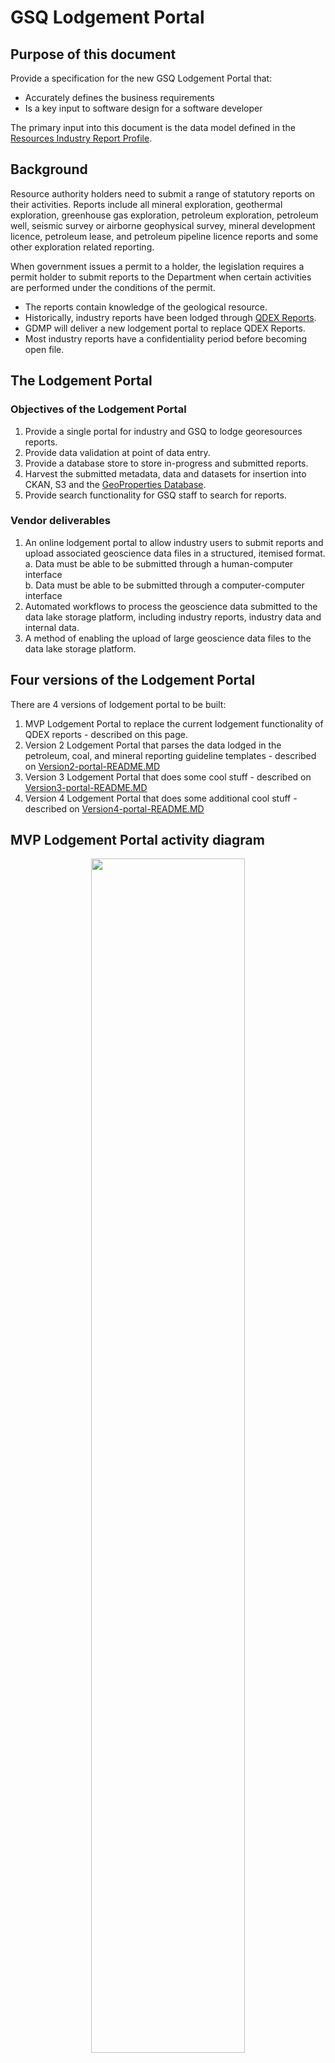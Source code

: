 # GSQ Lodgement Portal

## Purpose of this document
Provide a specification for the new GSQ Lodgement Portal that:  
* Accurately defines the business requirements
* Is a key input to software design for a software developer  

The primary input into this document is the data model defined in the [Resources Industry Report Profile](https://github.com/geological-survey-of-queensland/industry-report-profile).

## Background
Resource authority holders need to submit a range of statutory reports on their activities. Reports include all mineral exploration, geothermal exploration, greenhouse gas exploration, petroleum exploration, petroleum well, seismic survey or airborne geophysical survey, mineral development licence, petroleum lease, and petroleum pipeline licence reports and some other exploration related reporting.

When government issues a permit to a holder, the legislation requires a permit holder to submit reports to the Department when certain activities are performed under the conditions of the permit.  
* The reports contain knowledge of the geological resource.  
* Historically, industry reports have been lodged through [QDEX Reports](https://qdexguest.dnrm.qld.gov.au/portal/site/qdex/search).  
* GDMP will deliver a new lodgement portal to replace QDEX Reports.  
* Most industry reports have a confidentiality period before becoming open file.  

## The Lodgement Portal

### Objectives of the Lodgement Portal
1. Provide a single portal for industry and GSQ to lodge georesources reports.
2. Provide data validation at point of data entry.
3. Provide a database store to store in-progress and submitted reports.
4. Harvest the submitted metadata, data and datasets for insertion into CKAN, S3 and the [GeoProperties Database](https://github.com/geological-survey-of-queensland/ssor-database).
5. Provide search functionality for GSQ staff to search for reports.

### Vendor deliverables
1.	An online lodgement portal to allow industry users to submit reports and upload associated geoscience data files in a structured, itemised format.  
    a.	Data must be able to be submitted through a human-computer interface  
    b.	Data must be able to be submitted through a computer-computer interface  
2.	Automated workflows to process the geoscience data submitted to the data lake storage platform, including industry reports, industry data and internal data.
3.	A method of enabling the upload of large geoscience data files to the data lake storage platform.

## Four versions of the Lodgement Portal
There are 4 versions of lodgement portal to be built:
1. MVP Lodgement Portal to replace the current lodgement functionality of QDEX reports - described on this page.
2. Version 2 Lodgement Portal that parses the data lodged in the petroleum, coal, and mineral reporting guideline templates - described on [Version2-portal-README.MD](/Version2-portal-README.MD)
3. Version 3 Lodgement Portal that does some cool stuff - described on [Version3-portal-README.MD](/Version3-portal-README.MD)
4. Version 4 Lodgement Portal that does some additional cool stuff - described on [Version4-portal-README.MD](/Version4-portal-README.MD)

## MVP Lodgement Portal activity diagram
<p align="center">
<img src="https://github.com/geological-survey-of-queensland/gsq-lodgement-portal/blob/master/images/MVP-report-lodgement-activity-diagram.png" width="70%"><br>
Figure 1: MVP Lodgement Portal activity diagram</p>

## MVP Lodgement Portal conceptual data model
<p align="center">
<img src="https://github.com/geological-survey-of-queensland/gsq-lodgement-portal/blob/master/images/lodgement-portal-conceptual-design.png" width="90%"><br>
Figure 1: Lodgement Portal conceptual data model</p>

## MVP Lodgement Portal data elements
|Element|Field name|Remarks|Source|
|---|---|---|---|
|report_id|Report ID|A unique, persistent identifer|System|
|report_alias|Report alias|An alternative identifier for the report. Digital Object Identifier will be recorded here.|System|
|report_title|Report title|A textual name|User|
|report_description|Report description|A textual description of the report|User|
|report_type|Report type|Lookup to controlled list of report types|Vocab|
|report_status|Report status|Lookup to controlled list of status|Vocab|
|report_permit|Permit|The permit number(s) covered by the report|Lookup|
|report_is_of_feature|Geoadmin feature|The features targeted in the report|Lookup|
|report_is_of_site|Site|The sites targeted in the report|Lookup|
|report_is_of_suvey|Generated by|The survey or other activity that generated the report|User|
|report_data_category|Earth science data category|The data categories featured in the report|Vocab|
|report_commodity|Commodity|The target or actual commodities featured in the report|Vocab|
|report_owner|Report owner|Party that owns the resource<br>A lookup to controlled list of organisations|Lookup|
|report_author|Authhor|Party who authored the resource|Lookup|
|report_submitter|Submitter|The logged-in user who lodged the report|System|
|report_start_time|Report period start date|The temporal coverage of the report|User|
|report_end_time|Report period end date|The temporal coverage of the report|User|
|report_lodge_time|Created|Date and time the report was lodged (date of receipt)|System|
|report_open_file_date|Issued|Date of formal issuance (open file publication)|System|
|report_access_rights|Data access rights|Controls user and system access to the resource|System|
|report_keywords|Keywords|Terms that describe the content of the report|Lookup|
|report_geometry|Geometry|Spatial coverage of the report. If no spatial data is submitted with the report and the report is for a permit(s), the spatial coverage is created based on the permit extents boundary.|WKT|
|report_details|Report details|Report-specific additional information|User|
|report_dataset|Dataset link|Links to related datasets including raw data|Hyperlink|

### Report_alias data elements (sub-table)
|Element|Field name|Remarks|Source|
|---|---|---|---|
|report_alias|Report alias|An alternative identifier for the report|User|
|report_alias_source|Alias source|The source of the alternative identifier, e.g. Digital Object Identifier|User|
|report_alias_detail|Alias detail|Details of the alias in textual form|User|

### Report_status data elements (sub-table)
|Element|Field name|Remarks|Source|
|---|---|---|---|
|report_status|Report status|Lookup to controlled list of status. In the MVP, this will default to "Submitted".|Lookup|
|status_start_date|(hidden)|The date the status was set|System|
|status_end_date|(hidden)|The date the previous status ended|System|

### Geometry data elements (sub-table)
The spatial coverage of the report. If no spatial data is submitted with the report and the report is for a permit(s), the spatial coverage is created based on the permit extents boundary. The geometry is stored in the PostGIS component of the database.

|Element|Field name|Remarks|Source|
|---|---|---|---|
|geometry_id|Geometry ID|The identifier of the geometry to allow retrieval of the geometrty.|WKT|
|geometry_format|Geometry format|The format of the geometry: a point, a line, a polygon, etc.|WKT|

### Report_details data elements (sub-table)
Enables the collection of various data, held as key:value pairs, i.e. report_detail_type:report_detail_value. e.g. tectonic:Kalkadoon

|Element|Field name|Remarks|Source|
|---|---|---|---|
|report_detail_type|Report detail type|Report-specific additional information type|Vocab|
|report_detail_value|Report detail value|Report-specific additional information in textual or numeric form|User|

### Dataset_resource data elements (sub-table)
The datasets submitted with the report, e.g. PDF files, wireline logs, CSV files, are stored as objects in S3. Each resource is described with DCAT2-compliant metadata. This table lists all of the dataset resources linked to a report.

|Element|Field name|Remarks|Source|
|---|---|---|---|
|dct:identifier|PID|Persistent identifier for the resource|System|
|dct:title|Title|A name given to the item|User|
|dct:description|Description|A free-text account of the item.|User|
|dct:type|Resource type|The nature of the resource, e.g. LAS file|Vocab|
|dct:format|Format|The file format, physical medium, or dimensions of the resource.|User|
|dct:byteSize|Byte size|The size of the resource in bytes|System|
|dct:dateSubmitted|Date submitted|Date of submission of the resource|System|

## Lodgement Portal vocabularies
The vocabularies used in this profile are:
1. [Georesources Report Type](https://vocabs.gsq.digital/vocabulary/georesource-report)
2. [Earth Science Data Category](https://vocabs.gsq.digital/vocabulary/earth-science-data-category) - the category(s) of data contained in the report
3. [Data Access Rights](https://vocabs.gsq.digital/vocabulary/data-access-rights)
4. [Commodity](https://vocabs.gsq.digital/vocabulary/gsq-commodity)
5. Report detail type.
6. Report status.

## Lodgement Portal authentication and authorisation
The Lodgement Portal requires authentication using the Identity Broker:
* External users authenticate using QGCIDM
* Internal users authenticate using ADFS

The Lodgement Portal requires user authorisation:
* External users have rights to submit for particular organisations
* Internal users have CRUD authorisation rights

<p align="center">
<img src="https://github.com/geological-survey-of-queensland/gsq-lodgement-portal/blob/master/images/lodgement-portal-authentication-authorisation-activity-diagram.png" width="40%"><br>
Figure 1: Lodgement Portal external user authentication and authorisation</p>

## Data Migration out of QDEX Reports

The following data is to be migrated from QDEX Reports. Historically, QDEX Reports has been used to publish other types of publications.

* The new lodgement portal will focus on reports lodged by industry (Exploration Reports and Industry Consultative Reports).
* Other types of publications will be published through the Open Data Portal.

|Name|Description|Count|Migrate metadata to|Migrate data objects to|
|---|---|---|---|---|
|QDEX - Exploration Reports|The result of mandatory reporting requirements to the government by mineral, coal and petroleum explorers in Queensland. The collection commenced with the introduction of the exploration permitting system in Queensland in the 1950's and continues to the present day with several hundred reports added annually.|97065|Lodgement Portal|Confidential to Confidential S3/<br>Open to Open Data S3|
|Industry Consultative Reports|Reports created by external parties and of geological significance that are submitted to DNRM and associated with the exploration industry, but not tied to tenure or legislation|31|Lodgement Portal|Confidential to Confidential S3/<br>Open to Open Data S3|
|Queensland Geological Maps|A collection of current Geological Maps published by the Geological Survey of Queensland. The collection also includes Geology Compilation Plots compiled from recent project work.|419|Open Data Portal|Open Data S3|
|GSQ Record Series|Publications produced as part of the record series by the Geological Survey of Queensland.|1299|Open Data Portal|Open Data S3
|Soils and Land Resources Reports|Information on Queensland soils, acid sulfate soils, land systems, agricultural land suitability, agricultural land capability, available in land resources reports and maps and land management manuals.|390|Open Data Portal|Open Data Portal|
|Exploration Reports|Exploration Reports specifically related to drilling and non-drilling carried out by recipients of Queensland Government exploration grants, including the Collaborative Exploration Initiative grants under the Strategic Resources Exploration Program.|119|Open Data Portal|Open Data S3|
|Departmental Publications|Departmental Publications including Queensland Government Mining Journal (QGMJ).|2075|Open Data Portal|Open Data S3
|GSQ-Commissioned Industry Studies/Reports|Reports on Studies undertaken by Industry, but commissioned by the Geological Survey of Queensland.|15|Open Data Portal|Open Data S3|

## See also

* [Industry report profile](https://github.com/geological-survey-of-queensland/industry-report-profile)

## License

This code repository's content are licensed under the [Creative Commons Attribution 4.0 International (CC BY 4.0)](https://creativecommons.org/licenses/by/4.0/), the deed of which is stored in this repository here: [LICENSE](LICENSE).

## Contacts

*System owner*:  
**Mark Gordon**  
Geological Survey of Quensland  
Department of Natural Resources, Mines and Energy  
Brisbane, QLD, Australia  
<mark.gordon@dnrme.qld.gov.au>  

*Author*:  
**David Crosswell**  
Enterprise Architect  
Cross-Lateral Enterprises
<https://crosslateral.com.au>
